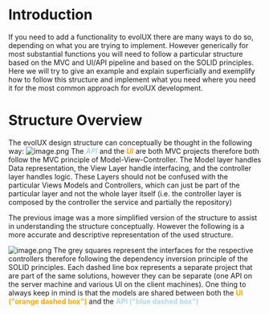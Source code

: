# Introduction
If you need to add a functionality to evolUX there are many ways to do so, depending on what you are trying to implement. However generically for most substantial functions you will need to follow a particular structure based on the MVC and UI/API pipeline and based on the SOLID principles. Here we will try to give an example and explain superficially and exemplify how to follow this structure and implement what you need where you need it for the most common approach for evolUX development. 
# Structure Overview
The evolUX design structure can conceptually be thought in the following way:
![image.png](/.attachments/image-5949dfdf-7777-4982-ab7a-e87f08432e45.png)
The <span style="color:lightblue"><b>*API*</b></span> and the <span style="color:orange"><b>*UI*</b></span> are both MVC projects therefore both follow the MVC principle of Model-View-Controller. The Model layer handles Data representation, the View Layer handle interfacing, and the controller layer handles logic. These Layers should not be confused with the particular  Views Models and Controllers, which can just be part of the particular layer and not the whole layer itself (i.e. the controller layer is composed by the controller the service and partially the repository)
</p>
The previous image was a more simplified version of the structure to assist in understanding the structure conceptually. However the following is a more accurate and descriptive representation of the used structure.

![image.png](/.attachments/image-541192fe-c8d7-484e-9159-b40aacad68d6.png)
The grey squares represent the interfaces for the respective controllers therefore following the dependency inversion principle of the SOLID principles.
Each dashed line box represents a separate project that are part of the same solutions, however they can be separate (one API on the server machine and various UI on the client machines).
One thing to always keep in mind is that the models are shared between both the <span style="color:orange"><b>UI ("orange dashed box")</b></span> and the <span style="color:lightblue"><b>API ("blue dashed box")</b></span>

